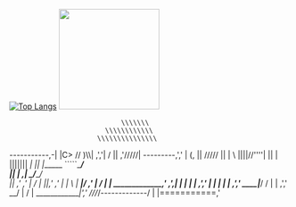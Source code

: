[![Top Langs](https://github-readme-stats.vercel.app/api/top-langs/?username=jdcera4)](https://github.com/anuraghazra/github-readme-stats)
<img height="180em" src="https://github-readme-stats.vercel.app/api?username=jdcera4&show_icons=true&hide_border=false&&count_private=false&include_all_commits=true" />



                                \\\\\\\
                            \\\\\\\\\\\\
                          \\\\\\\\\\\\\\\
  -----------,-|           |C>   // )\\\\|
           ,','|          /    || ,'/////|
---------,','  |         (,    ||   /////
         ||    |          \\  ||||//''''|
         ||    |           |||||||     _|
         ||    |______      `````\____/ \
         ||    |     ,|         _/_____/ \
         ||  ,'    ,' |        /          |
         ||,'    ,'   |       |         \  |
_________|/    ,'     |      /           | |
_____________,'      ,',_____|      |    | |
             |     ,','      |      |    | |
             |   ,','    ____|_____/    /  |
             | ,','  __/ |             /   |
_____________|','   ///_/-------------/   |
              |===========,'
